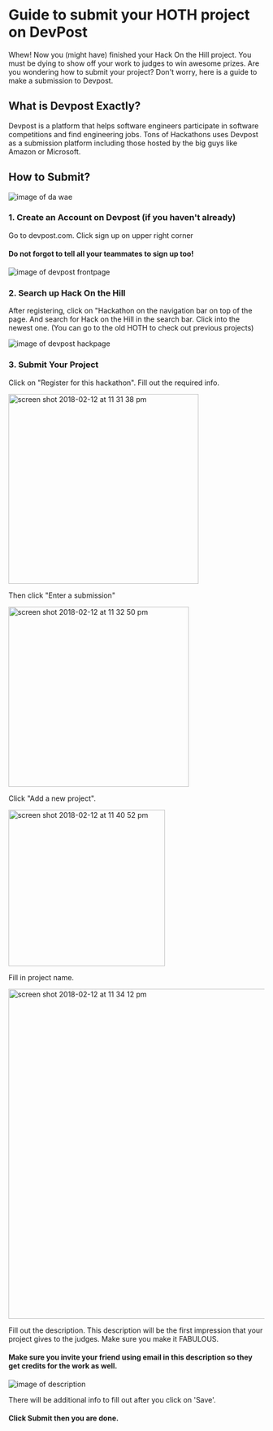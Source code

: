 # Guide to submit your HOTH project on DevPost

Whew! Now you (might have) finished your Hack On the Hill project. You must be dying to show off your work to judges to win awesome prizes. Are you wondering how to submit your project? Don't worry, here is a guide to make a submission to Devpost.

## What is Devpost Exactly? 

Devpost is a platform that helps software engineers participate in software competitions and find engineering jobs. Tons of Hackathons uses Devpost as a submission platform including those hosted by the big guys like Amazon or Microsoft.

## How to Submit?

![image of da wae](https://i.imgflip.com/22gaby.jpg)
<br/>


### 1. Create an Account on Devpost (if you haven't already)

Go to devpost.com. Click sign up on upper right corner

#### Do not forgot to tell all your teammates to sign up too!


![image of devpost frontpage](https://user-images.githubusercontent.com/33505320/36137731-67e5776e-104b-11e8-8ab8-ff78b7ab1758.png)
<br/>
 
 
 
### 2. Search up Hack On the Hill

After registering, click on "Hackathon on the navigation bar on top of the page. And search for Hack on the Hill in the search bar. Click into the newest one. (You can go to the old HOTH to check out previous projects)

![image of devpost hackpage](https://user-images.githubusercontent.com/33505320/36137936-473ba5dc-104c-11e8-9339-afc33c826ad2.png)
<br/>
 
 
### 3. Submit Your Project

Click on "Register for this hackathon". Fill out the required info. 

<img width="374" alt="screen shot 2018-02-12 at 11 31 38 pm" src="https://user-images.githubusercontent.com/33505320/36138364-0c11f22a-104e-11e8-8d64-788d24a06f7e.png">

Then click "Enter a submission"

<img width="355" alt="screen shot 2018-02-12 at 11 32 50 pm" src="https://user-images.githubusercontent.com/33505320/36138375-14bc6806-104e-11e8-8ec3-6e3009b63878.png">

Click "Add a new project". 


<img width="308" alt="screen shot 2018-02-12 at 11 40 52 pm" src="https://user-images.githubusercontent.com/33505320/36138415-32d05906-104e-11e8-92b5-44b8f279eb31.png">

Fill in project name. 

<img width="650" alt="screen shot 2018-02-12 at 11 34 12 pm" src="https://user-images.githubusercontent.com/33505320/36138379-1a005b9c-104e-11e8-8312-a7fe1a8e98b9.png">

Fill out the description. This description will be the first impression that your project gives to the judges. Make sure you make it FABULOUS. 

#### Make sure you invite your friend using email in this description so they get credits for the work as well.

![image of description](https://user-images.githubusercontent.com/33505320/36138383-1d2b5b64-104e-11e8-8c02-18622d12c2cf.png)


There will be additional info to fill out after you click on 'Save'.

#### Click Submit then you are done.





